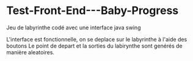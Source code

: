 # Test-Front-End---Baby-Progress
Jeu de labyrinthe codé avec une interface java swing 

L'interface est fonctionnelle, on se deplace sur le labyrinthe à l'aide des boutons
Le point de depart et la sorties du labirynthe sont genérés de manière aleatoires.
